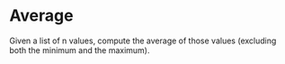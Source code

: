 # Average

Given a list of n values, compute the average of those values (excluding both the minimum and the maximum).